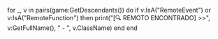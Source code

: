 for _, v in pairs(game:GetDescendants()) do
    if v:IsA("RemoteEvent") or v:IsA("RemoteFunction") then
        print("[🔍 REMOTO ENCONTRADO] >>", v:GetFullName(), " - ", v.ClassName)
    end
end
